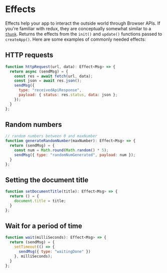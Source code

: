 # Effects

Effects help your app to interact the outside world through Browser APIs.
If you're familiar with redux, they are conceptually somewhat similar to a [`thunk`](https://redux.js.org/usage/writing-logic-thunks#what-is-a-thunk).
Returns the effects from the `init()` and `update()` functions passed to `createApp()`.
Here are some examples of commonly needed effects:

## HTTP requests

```js
function httpRequest(url, data): Effect<Msg> => {
  return async (sendMsg) = {
    const res = await fetch(url, data);
    const json = await res.json();
    sendMsg({ 
      type: "receivedApiResponse", 
      payload: { status: res.status, data: json };
    });
  }
};
```

## Random numbers

```js
// random numbers between 0 and maxNumber
function generateRandomNumber(maxNumber): Effect<Msg> => {
  return (sendMsg) = {
    const num = Math.round(Math.random() * 5);
    sendMsg({ type: "randomNumGenerated", payload: num });
  }
};
```

## Setting the document title

```js
function setDocumentTitle(title): Effect<Msg> => {
  return () = {
    document.title = title;
  }
};
```

## Wait for a period of time

```js
function wait(milliSeconds): Effect<Msg> => {
  return (sendMsg) = {
    setTimeout(() => { 
      sendMsg({ type: "waitingDone" })
    }, milliSeconds);
  }
};
```
